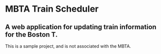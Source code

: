 # MBTA Train Scheduler
## A web application for updating train information for the Boston T.

This is a sample project, and is not associated with the MBTA.

